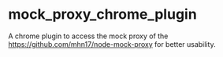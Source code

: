 # mock_proxy_chrome_plugin
A chrome plugin to access the mock proxy of the https://github.com/mhn17/node-mock-proxy for better usability.
